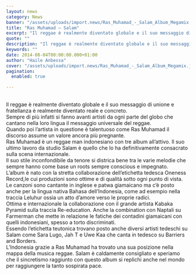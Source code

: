 ```yaml
---
layout: news
category: News
banner: "/assets/uploads/import.news/Ras_Muhamad_-_Salam_Album_Megamix.jpg"
title: "Ras Muhamad – Salam"
excerpt: "Il reggae è realmente diventato globale e il suo messaggio di unione e fratellanza è realmente diventato reale e concreto. Sempre di più infatti si fanno avanti artisti da ogni parte del globo che cantano nella loro lingua il messaggio universale del reggae. Quando poi l’artista in questione è talentuoso come Ras Muhamad il discorso [&hellip"
quote: ""
description: "Il reggae è realmente diventato globale e il suo messaggio di unione e fratellanza è realmente diventato reale e concreto. Sempre di più infatti si fanno avanti artisti da ogni parte del globo che cantano nella loro lingua il messaggio universale del reggae. Quando poi l’artista in questione è talentuoso come Ras Muhamad il discorso [&hellip"
keywords: ""
date: 2014-08-04T00:00:00.000+01:00
author: "Haile Anbessa"
cover: "/assets/uploads/import.news/Ras_Muhamad_-_Salam_Album_Megamix.jpg"
pagination:
  enabled: true

---
```


[](https://hotmc.com/wp-content/uploads/2014/08/Ras%5FMuhamad%5F-%5FSalam%5FAlbum%5FMegamix.jpg)  
Il reggae è realmente diventato globale e il suo messaggio di unione e fratellanza è realmente diventato reale e concreto.  
Sempre di più infatti si fanno avanti artisti da ogni parte del globo che cantano nella loro lingua il messaggio universale del reggae.  
Quando poi l’artista in questione è talentuoso come Ras Muhamad il discorso assume un valore ancora più pregnante.  
Ras Muhamad è un reggae man indonesiano con tre album all’attivo. Il suo ultimo lavoro da studio Salam è quello che lo ha definitivamente consacrato sulla scena internazionale.  
Il suo stile inconfondibile da tenore si districa bene tra le varie melodie che sempre hanno come base un roots sempre conscious e impegnato.  
L’album è nato con la stretta collaborazione dell’etichetta tedesca Oneness Record,le cui produzioni sono ottime e di qualità sotto ogni punto di vista.  
Le canzoni sono cantante in inglese e patwa giamaicano ma c’è posto anche per la lingua nativa Bahasa dell’Indonesia, come ad esempio nella traccia Leluhur ossia un atto d’amore verso le proprie radici.  
Ottima e internazionale la collaborazione con il grande artista Kabaka Pyramid sulla traccia Re-education. Anche la combination con Naptali su Farmerman che mette in relazione le fatiche dei contadini giamaicani con quelli indonesiani, spesso a torto discriminati.  
Essendo l’etichetta teutonica trovano posto anche diversi artisti tedeschi su Salam come Sara Lugo, Jah T e Uwe Kaa che canta in tedesco su Barriers and Borders.  
L’Indonesia grazie a Ras Muhamad ha trovato una sua posizione nella mappa della musica reggae. Salam è caldamente consigliato e speriamo che il sincretismo raggiunto con questo album si replichi anche nel mondo per raggiungere la tanto sospirata pace.